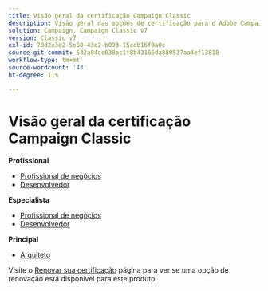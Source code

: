 ```yaml
---
title: Visão geral da certificação Campaign Classic
description: Visão geral das opções de certificação para o Adobe Campaign Classic
solution: Campaign, Campaign Classic v7
version: Classic v7
exl-id: 70d2e3e2-5e58-43e2-b093-15cdb16f0a0c
source-git-commit: 532a84cc638ac1f8b43166da880537aa4ef13818
workflow-type: tm+mt
source-wordcount: '43'
ht-degree: 11%

---
```


# Visão geral da certificação Campaign Classic

**Profissional**

* [Profissional de negócios](/help/certifications/acc/acc-p-business.md) <!--AD0-E329-->
* [Desenvolvedor](/help/certifications/acc/acc-p-developer.md) <!--AD0-E331-->

**Especialista**

* [Profissional de negócios](/help/certifications/acc/acc-e-business.md) <!--AD0-E327-->
* [Desenvolvedor](/help/certifications/acc/acc-e-developer.md) <!--AD0-E330-->

**Principal**

* [Arquiteto](/help/certifications/acc/acc-m-developer.md) <!--AD0-E328-->

Visite o [Renovar sua certificação](/help/certifications/renew.md) página para ver se uma opção de renovação está disponível para este produto.
